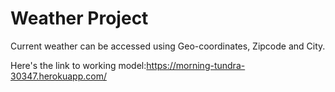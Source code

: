 # Weather Project
Current weather can be accessed using Geo-coordinates, Zipcode and  City.

Here's the link to working model:https://morning-tundra-30347.herokuapp.com/
